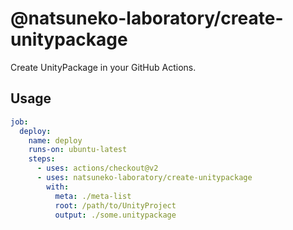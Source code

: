 # @natsuneko-laboratory/create-unitypackage

Create UnityPackage in your GitHub Actions.

## Usage

```yaml
job:
  deploy:
    name: deploy
    runs-on: ubuntu-latest
    steps:
      - uses: actions/checkout@v2
      - uses: natsuneko-laboratory/create-unitypackage
        with:
          meta: ./meta-list
          root: /path/to/UnityProject
          output: ./some.unitypackage
```
